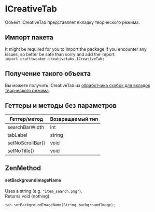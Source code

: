 # ICreativeTab

Объект ICreativeTab представляет вкладку творческого режима.

## Импорт пакета
It might be required for you to import the package if you encounter any issues, so better be safe than sorry and add the import.  
`import crafttweaker.creativetabs.ICreativeTab;`

## Получение такого объекта
Вы можете получить ICreativeTab из [обработчика скобок для вкладок творческого режима](/Vanilla/Brackets/Bracket_CreativeTab/).

## Геттеры и методы без параметров

| Геттер/метод     | Возвращаемый тип |
| ---------------- | ---------------- |
| searchBarWidth   | int              |
| tabLabel         | string           |
| setNoScrollBar() | void             |
| setNoTitle()     | void             |


## ZenMethod
#### setBackgroundImageName
Uses a string (e.g. `"item_search.png"`).  
Returns void (nothing).

```zenscript
tab.setBackgroundImageName(String backgroundImage);
```